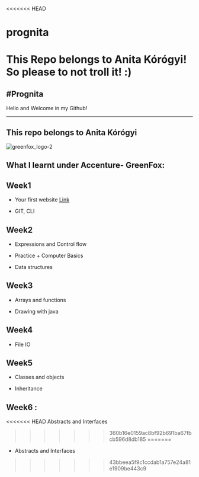 <<<<<<< HEAD
# prognita

This Repo belongs to Anita Kórógyi!
So please to not troll it! :) 
=======
#Prognita
-----------------------------
Hello and Welcome in my Github!

-------------------------------------
This repo belongs to Anita Kórógyi
---

![greenfox_logo-2](https://user-images.githubusercontent.com/36383992/39662626-270c4aba-5065-11e8-9734-c07debf74bf6.png)


What I learnt under Accenture- GreenFox:
----
Week1 
-------
- Your first website [Link](prognita/week-01/day-01/index.html)

- GIT, CLI 

Week2 
------
- Expressions and Control flow

- Practice + Computer Basics

- Data structures

Week3 
------
- Arrays and functions

- Drawing with java

Week4
------
- File IO

Week5 
------
- Classes and objects

- Inheritance

Week6 :
------
<<<<<<< HEAD
Abstracts and Interfaces
>>>>>>> 360b16e0159ac8bf92b691ba67fbcb596d8db185
=======
- Abstracts and Interfaces
>>>>>>> 43bbeea5f9c1ccdab1a757e24a81e1909be443c9
